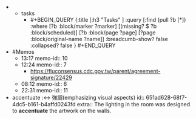 -
	- tasks
		- #+BEGIN_QUERY
		  {:title [:h3 "Tasks" ]
		  :query [:find (pull ?b [*])
		  :where
		    [?b :block/marker ?marker]
		    [(missing? $ ?b :block/scheduled)]
		    [?b :block/page ?page]
		    [?page :block/original-name ?name]]
		  :breadcumb-show? false
		  :collapsed? false
		  }
		  #+END_QUERY
- #Memos
	- 13:17
	  memo-id:: 10
	- 12:24
	  memo-id:: 7
		- https://fluconsensus.cdc.gov.tw/parent/agreement-signature/22429
	- 08:12
	  memo-id:: 6
	- 22:31
	  memo-id:: 11
- accentuate :<-> 強調(emphasizing visual aspects)
  id:: 651ad628-68f7-4dc5-b161-b4affd0243fd
  extra:: The lighting in the room was designed to **accentuate** the artwork on the walls.